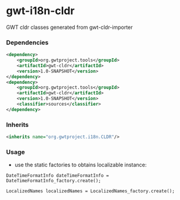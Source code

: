 # gwt-i18n-cldr
GWT cldr classes generated from gwt-cldr-importer

### Dependencies

```xml
<dependency>
    <groupId>org.gwtproject.tools</groupId>
    <artifactId>gwt-cldr</artifactId>
    <version>1.0-SNAPSHOT</version>
</dependency>
<dependency>
    <groupId>org.gwtproject.tools</groupId>
    <artifactId>gwt-cldr</artifactId>
    <version>1.0-SNAPSHOT</version>
    <classifier>sources</classifier>
</dependency>
```

### Inherits

```xml
<inherits name="org.gwtproject.i18n.CLDR"/>
```

### Usage

- use the static factories to obtains localizable instance:

```
DateTimeFormatInfo dateTimeFormatInfo = DateTimeFormatInfo_factory.create();

LocalizedNames localizedNames = LocalizedNames_factory.create();
```
